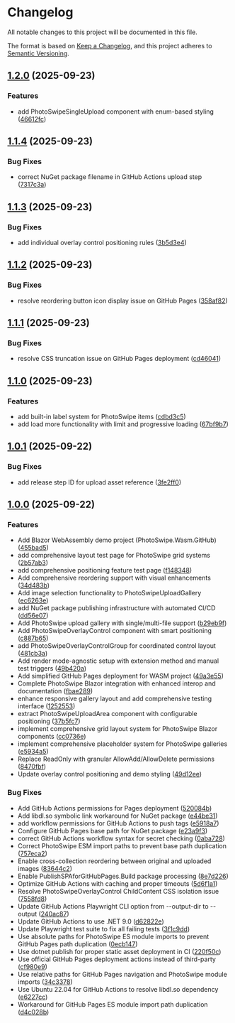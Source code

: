 # Changelog

All notable changes to this project will be documented in this file.

The format is based on [Keep a Changelog](https://keepachangelog.com/en/1.0.0/),
and this project adheres to [Semantic Versioning](https://semver.org/spec/v2.0.0.html).

<a name="1.2.0"></a>
## [1.2.0](https://www.github.com/Conbag93/Photoswipe.Blazor/releases/tag/v1.2.0) (2025-09-23)

### Features

* add PhotoSwipeSingleUpload component with enum-based styling ([46612fc](https://www.github.com/Conbag93/Photoswipe.Blazor/commit/46612fc293f9707f7e30154cf57b15e3f8647e7e))

<a name="1.1.4"></a>
## [1.1.4](https://www.github.com/Conbag93/Photoswipe.Blazor/releases/tag/v1.1.4) (2025-09-23)

### Bug Fixes

* correct NuGet package filename in GitHub Actions upload step ([7317c3a](https://www.github.com/Conbag93/Photoswipe.Blazor/commit/7317c3a51e139ac3683d9ed605b3138e19dae08e))

<a name="1.1.3"></a>
## [1.1.3](https://www.github.com/Conbag93/Photoswipe.Blazor/releases/tag/v1.1.3) (2025-09-23)

### Bug Fixes

* add individual overlay control positioning rules ([3b5d3e4](https://www.github.com/Conbag93/Photoswipe.Blazor/commit/3b5d3e41320bc8db3c226d77b1adf45a27bc5e6f))

<a name="1.1.2"></a>
## [1.1.2](https://www.github.com/Conbag93/Photoswipe.Blazor/releases/tag/v1.1.2) (2025-09-23)

### Bug Fixes

* resolve reordering button icon display issue on GitHub Pages ([358af82](https://www.github.com/Conbag93/Photoswipe.Blazor/commit/358af82af3646e7d6c4dc6aaf5894e96962de944))

<a name="1.1.1"></a>
## [1.1.1](https://www.github.com/Conbag93/Photoswipe.Blazor/releases/tag/v1.1.1) (2025-09-23)

### Bug Fixes

* resolve CSS truncation issue on GitHub Pages deployment ([cd46041](https://www.github.com/Conbag93/Photoswipe.Blazor/commit/cd46041cda0e8272fa55a65ce0797ad0596f1542))

<a name="1.1.0"></a>
## [1.1.0](https://www.github.com/Conbag93/Photoswipe.Blazor/releases/tag/v1.1.0) (2025-09-23)

### Features

* add built-in label system for PhotoSwipe items ([cdbd3c5](https://www.github.com/Conbag93/Photoswipe.Blazor/commit/cdbd3c57034f03ab6444182a9c226b311b00a68f))
* add load more functionality with limit and progressive loading ([67bf9b7](https://www.github.com/Conbag93/Photoswipe.Blazor/commit/67bf9b789c2fb9d22b0ccd26f6b52bd0584c6d20))

<a name="1.0.1"></a>
## [1.0.1](https://www.github.com/Conbag93/Photoswipe.Blazor/releases/tag/v1.0.1) (2025-09-22)

### Bug Fixes

* add release step ID for upload asset reference ([3fe2ff0](https://www.github.com/Conbag93/Photoswipe.Blazor/commit/3fe2ff0783b69eef78f59b5a568e0d18ac15521d))

<a name="1.0.0"></a>
## [1.0.0](https://www.github.com/Conbag93/Photoswipe.Blazor/releases/tag/v1.0.0) (2025-09-22)

### Features

* Add Blazor WebAssembly demo project (PhotoSwipe.Wasm.GitHub) ([455bad5](https://www.github.com/Conbag93/Photoswipe.Blazor/commit/455bad52d945882591798f85b70423e6e9a2ac2f))
* add comprehensive layout test page for PhotoSwipe grid systems ([2b57ab3](https://www.github.com/Conbag93/Photoswipe.Blazor/commit/2b57ab32fecc63bb27d04f3c76facd54ba0fdab9))
* add comprehensive positioning feature test page ([f148348](https://www.github.com/Conbag93/Photoswipe.Blazor/commit/f148348a3a5d6b45a024e5c65655b1dd070488d7))
* Add comprehensive reordering support with visual enhancements ([34d483b](https://www.github.com/Conbag93/Photoswipe.Blazor/commit/34d483bcdbb81e751353a93dee7f4e824c1c4627))
* Add image selection functionality to PhotoSwipeUploadGallery ([ec6263e](https://www.github.com/Conbag93/Photoswipe.Blazor/commit/ec6263e0944926e57f6cef7a2944e33a5d21657b))
* add NuGet package publishing infrastructure with automated CI/CD ([dd56e07](https://www.github.com/Conbag93/Photoswipe.Blazor/commit/dd56e07f36aad3ffc9e15166d7d847a7f21c1624))
* Add PhotoSwipe upload gallery with single/multi-file support ([b29eb9f](https://www.github.com/Conbag93/Photoswipe.Blazor/commit/b29eb9f5aca10408fb67ebbd780902543ee4469a))
* Add PhotoSwipeOverlayControl component with smart positioning ([c887b65](https://www.github.com/Conbag93/Photoswipe.Blazor/commit/c887b65714058c736e26218fda9800aa07ca997e))
* add PhotoSwipeOverlayControlGroup for coordinated control layout ([481cb3a](https://www.github.com/Conbag93/Photoswipe.Blazor/commit/481cb3a7e1e9aff51e552e5b8ca47e698e584577))
* Add render mode-agnostic setup with extension method and manual test triggers ([49b420a](https://www.github.com/Conbag93/Photoswipe.Blazor/commit/49b420adac50ed1e475498ca16912823b1c1603f))
* Add simplified GitHub Pages deployment for WASM project ([49a3e55](https://www.github.com/Conbag93/Photoswipe.Blazor/commit/49a3e55f0360991575ae47c65244ca9e5c554ee7))
* Complete PhotoSwipe Blazor integration with enhanced interop and documentation ([fbae289](https://www.github.com/Conbag93/Photoswipe.Blazor/commit/fbae2897b5456ca960b306a6b8345ca711177028))
* enhance responsive gallery layout and add comprehensive testing interface ([1252553](https://www.github.com/Conbag93/Photoswipe.Blazor/commit/1252553d7a6cb9b6a650b8a15a1e4d53eb09a8e8))
* extract PhotoSwipeUploadArea component with configurable positioning ([37b5fc7](https://www.github.com/Conbag93/Photoswipe.Blazor/commit/37b5fc7e6c8919aeed6c23dabbf28f22c2f63c69))
* implement comprehensive grid layout system for PhotoSwipe Blazor components ([cc0736e](https://www.github.com/Conbag93/Photoswipe.Blazor/commit/cc0736eb91abab083cd1dcfb9562ea3949a46462))
* implement comprehensive placeholder system for PhotoSwipe galleries ([e5934a5](https://www.github.com/Conbag93/Photoswipe.Blazor/commit/e5934a58ec61bc48d011519d3018cca545355d2c))
* Replace ReadOnly with granular AllowAdd/AllowDelete permissions ([8470fbf](https://www.github.com/Conbag93/Photoswipe.Blazor/commit/8470fbf129984e05f51640db77c74f421670a71a))
* Update overlay control positioning and demo styling ([49d12ee](https://www.github.com/Conbag93/Photoswipe.Blazor/commit/49d12ee5a59fd978cd52f827e5ad51a1f0768543))

### Bug Fixes

* Add GitHub Actions permissions for Pages deployment ([520084b](https://www.github.com/Conbag93/Photoswipe.Blazor/commit/520084b0189072f57fcc02a862ab79058ed985e9))
* Add libdl.so symbolic link workaround for NuGet package ([e44be31](https://www.github.com/Conbag93/Photoswipe.Blazor/commit/e44be3149017d0baf3fe7d0d052c6ea43a5c99d2))
* add workflow permissions for GitHub Actions to push tags ([e5918a7](https://www.github.com/Conbag93/Photoswipe.Blazor/commit/e5918a762cdd26a255e9079c7d2cdd5a24bc8741))
* Configure GitHub Pages base path for NuGet package ([e23a9f3](https://www.github.com/Conbag93/Photoswipe.Blazor/commit/e23a9f34e24b92b5570c8d0016590f850a58ac53))
* correct GitHub Actions workflow syntax for secret checking ([0aba728](https://www.github.com/Conbag93/Photoswipe.Blazor/commit/0aba7289ab66c1d8e472245aed65305d735f5a34))
* Correct PhotoSwipe ESM import paths to prevent base path duplication ([757eca2](https://www.github.com/Conbag93/Photoswipe.Blazor/commit/757eca269a2876478f442394b92cda8c28e1c7b0))
* Enable cross-collection reordering between original and uploaded images ([83644c2](https://www.github.com/Conbag93/Photoswipe.Blazor/commit/83644c243bbe280d452ef96a8bcf990a9ca4b376))
* Enable PublishSPAforGitHubPages.Build package processing ([8e7d226](https://www.github.com/Conbag93/Photoswipe.Blazor/commit/8e7d226627901f52d607788c190bd5b27c2f6b6a))
* Optimize GitHub Actions with caching and proper timeouts ([5d6f1a1](https://www.github.com/Conbag93/Photoswipe.Blazor/commit/5d6f1a11a7e7c176f6d3dfc644ea0c8c7f1efb3d))
* Resolve PhotoSwipeOverlayControl ChildContent CSS isolation issue ([7558fd8](https://www.github.com/Conbag93/Photoswipe.Blazor/commit/7558fd8ca9ce17a7a5e2bc5aa5c9771355993158))
* Update GitHub Actions Playwright CLI option from --output-dir to --output ([240ac87](https://www.github.com/Conbag93/Photoswipe.Blazor/commit/240ac87efd094546619e9bcb4416de651412a2b8))
* Update GitHub Actions to use .NET 9.0 ([d62822e](https://www.github.com/Conbag93/Photoswipe.Blazor/commit/d62822ecf3c70c764abf8a9c1f9eb955eb4611f9))
* Update Playwright test suite to fix all failing tests ([3f1c9dd](https://www.github.com/Conbag93/Photoswipe.Blazor/commit/3f1c9dde54fc18e561b68475c3ed71b5b4eaba6e))
* Use absolute paths for PhotoSwipe ES module imports to prevent GitHub Pages path duplication ([0ecb147](https://www.github.com/Conbag93/Photoswipe.Blazor/commit/0ecb1479dd2ef0ca782d2db907675f9487c37f2d))
* Use dotnet publish for proper static asset deployment in CI ([220f50c](https://www.github.com/Conbag93/Photoswipe.Blazor/commit/220f50c322faf9ccecde0089019b0ea88b5ef218))
* Use official GitHub Pages deployment actions instead of third-party ([cf980e9](https://www.github.com/Conbag93/Photoswipe.Blazor/commit/cf980e965d98eb6fcf4f97a8328b9fc3e102068d))
* Use relative paths for GitHub Pages navigation and PhotoSwipe module imports ([34c3378](https://www.github.com/Conbag93/Photoswipe.Blazor/commit/34c33781c67456e818a10b17ce902a6cc236663a))
* Use Ubuntu 22.04 for GitHub Actions to resolve libdl.so dependency ([e6227cc](https://www.github.com/Conbag93/Photoswipe.Blazor/commit/e6227cc0b27befcf38595600088edfdafb9c92fb))
* Workaround for GitHub Pages ES module import path duplication ([d4c028b](https://www.github.com/Conbag93/Photoswipe.Blazor/commit/d4c028b35a408b57248b45cf2b9c8d451d4116aa))


